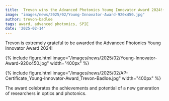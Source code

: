 ```yaml
---
title:  Trevon wins the Advanced Photonics Young Innovator Award 2024!~
image: "images/news/2025/02/Young-Innovator-Award-920x450.jpg"
author: trevon-badloe
tags: award, advanced photonics, SPIE
date: '2025-02-14'
---
```


Trevon is extremely grateful to be awarded the Advanced Photonics Young Innovator Award 2024!

{%
  include figure.html
  image="/images/news/2025/02/Young-Innovator-Award-920x450.jpg"
  width="400px"
%}

{%
  include figure.html
  image="/images/news/2025/02/AP-Certificate_Young-Innovator-Award_Trevon-Badloe.jpg"
  width="400px"
%}

The award celebrates the achievements and potential of a new generation of researchers in optics and photonics.